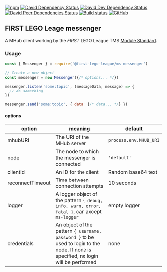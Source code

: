 [![npm](https://img.shields.io/npm/v/@first-lego-league/ms-messenger.svg)](https://www.npmjs.com/package/@first-lego-league/ms-messenger)
[![David Dependency Status](https://david-dm.org/FirstLegoLeague/ms-messenger.svg)](https://david-dm.org/FirstLegoLeague/ms-messenger)
[![David Dev Dependency Status](https://david-dm.org/FirstLegoLeague/ms-messenger/dev-status.svg)](https://david-dm.org/FirstLegoLeague/ms-messenger#info=devDependencies)
[![David Peer Dependencies Status](https://david-dm.org/FirstLegoLeague/ms-messenger/peer-status.svg)](https://david-dm.org/FirstLegoLeague/ms-messenger?type=peer)
[![Build status](https://ci.appveyor.com/api/projects/status/0ya8dl62755nn01g/branch/master?svg=true)](https://ci.appveyor.com/project/2roy999/ms-messenger/branch/master)
[![GitHub](https://img.shields.io/github/license/FirstLegoLeague/ms-messenger.svg)](https://github.com/FirstLegoLeague/ms-messenger/blob/master/LICENSE)

## FIRST LEGO Leage messenger
A MHub client working by the _FIRST_ LEGO League TMS [Module Standard](https://github.com/FirstLegoLeagueIL/architecture/blob/master/module-standard/v1.0-SNAPSHOT.md#log-messages).

### Usage

```javascript
const { Messenger } = require('@first-lego-league/ms-messenger')

// Create a new object
const messenger = new Messenger({/* options... */})

messenger.listen('some:topic', (messageData, message) => {
  // do something
})

messenger.send('some:topic', { data: {/* data... */} })
```

#### options

| **option** | **meaning** |  **default** |
|--|--|--|
| mhubURI | The URI of the MHub server | `process.env.MHUB_URI` |
| node | The node to which the messenger is connected | `'default'` |
| clientId| An ID for the client | Random base64 text |
| reconnectTimeout | Time between connection attempts | 10 seconds |
| logger | A logger object of the pattern `{ debug, info, warn, error, fatal }`, can axcept `ms-logger` | empty logger |
| credentials | An object of the pattern `{ username, password }` to be used to login to the node. If none is specified, no login will be performed | none |